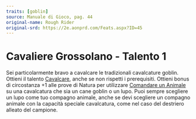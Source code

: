 ```yaml
---
traits: [goblin]
source: Manuale di Gioco, pag. 44
original-name: Rough Rider
original-srd: https://2e.aonprd.com/Feats.aspx?ID=45
---
```


# Cavaliere Grossolano - Talento 1

Sei particolarmente bravo a cavalcare le tradizionali cavalcature goblin.
Ottieni il talento [Cavalcare](/talenti/generici/cavalcare), anche se non
rispetti i prerequisiti. Ottieni bonus di circostanza +1 alle prove di Natura
per utilizzare [Comandare un Animale](/azioni/abilita/comandare-un-animale) su
una cavalcatura che sia un cane goblin o un lupo. Puoi sempre scegliere un lupo
come tuo compagno animale, anche se devi scegliere un compagno animale con la
capacità speciale cavalcatura, come nel caso del destriero alleato del campione.

